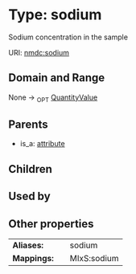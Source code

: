 
# Type: sodium


Sodium concentration in the sample

URI: [nmdc:sodium](https://microbiomedata/meta/sodium)


## Domain and Range

None ->  <sub>OPT</sub> [QuantityValue](QuantityValue.md)

## Parents

 *  is_a: [attribute](attribute.md)

## Children


## Used by


## Other properties

|  |  |  |
| --- | --- | --- |
| **Aliases:** | | sodium |
| **Mappings:** | | MIxS:sodium |

